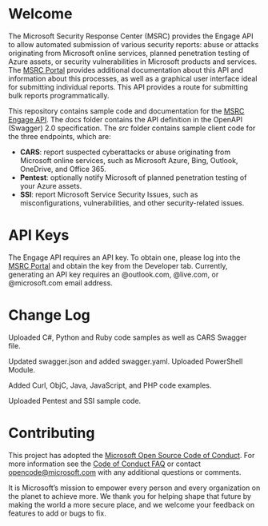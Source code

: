 

# Welcome
The Microsoft Security Response Center (MSRC) provides the Engage API to allow automated submission of various security reports: abuse or attacks originating from Microsoft online services, planned penetration testing of Azure assets, or security vulnerabilities in Microsoft products and services. The [MSRC Portal](https://portal.msrc.microsoft.com/en-us/engage) provides additional documentation about this API and information about this processes, as well as a graphical user interface ideal for submitting individual reports. This API provides a route for submitting bulk reports programmatically.

This repository contains sample code and documentation for the [MSRC 
Engage API](https://portal.msrc.microsoft.com/en-us/developer). The *docs* folder contains the API definition in the OpenAPI (Swagger) 2.0 specification. The *src* folder contains sample client code for the three endpoints, which are:

- **CARS**: report suspected cyberattacks or abuse originating from Microsoft online services, such as Microsoft Azure, Bing, Outlook, OneDrive, and Office 365.
- **Pentest**: optionally notify Microsoft of planned penetration testing of your Azure assets.
- **SSI**: report Microsoft Service Security Issues, such as misconfigurations, vulnerabilities, and other security-related issues.

# API Keys
The Engage API requires an API key. To obtain one, please log into the [MSRC Portal](https://portal.msrc.microsoft.com/) and obtain the key from the Developer tab. Currently, generating an API key requires an @outlook.com, @live.com, or @microsoft.com email address.

# Change Log
Uploaded C#, Python and Ruby code samples as well as CARS Swagger file.

Updated swagger.json and added swagger.yaml.  Uploaded PowerShell Module.

Added Curl, ObjC, Java, JavaScript, and PHP code examples.

Uploaded Pentest and SSI sample code.

# Contributing
This project has adopted the [Microsoft Open Source Code of Conduct](https://opensource.microsoft.com/codeofconduct/).
For more information see the [Code of Conduct FAQ](https://opensource.microsoft.com/codeofconduct/faq/) or
contact [opencode@microsoft.com](mailto:opencode@microsoft.com) with any additional questions or comments.

It is Microsoft’s mission to empower every person and every organization on the planet to achieve more. We thank you for helping shape that future by making the world a more secure place, and we welcome your feedback on features to add or bugs to fix.

